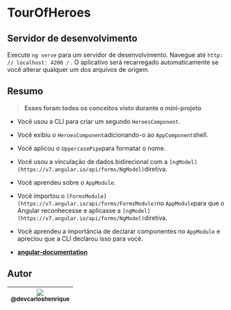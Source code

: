 # TourOfHeroes

## Servidor de desenvolvimento

Execute `ng serve` para um servidor de desenvolvimento. Navegue até `http: // localhost: 4200 /` . O aplicativo será recarregado automaticamente se você alterar qualquer um dos arquivos de origem.

## Resumo

>**Esses foram todos os conceitos visto durante o mini-projeto**

-   Você usou a CLI para criar um segundo `HeroesComponent`.
-   Você exibiu o `HeroesComponent`adicionando-o ao `AppComponent`shell.
-   Você aplicou o `UppercasePipe`para formatar o nome.
-   Você usou a vinculação de dados bidirecional com a `[ngModel](https://v7.angular.io/api/forms/NgModel)`diretiva.
-   Você aprendeu sobre o `AppModule`.
-   Você importou o `[FormsModule](https://v7.angular.io/api/forms/FormsModule)`no `AppModule`para que o Angular reconhecesse e aplicasse a `[ngModel](https://v7.angular.io/api/forms/NgModel)`diretiva.
-   Você aprendeu a importância de declarar componentes no `AppModule` e apreciou que a CLI declarou isso para você.

-	**[angular-documentation](https://v7.angular.io/tutorial/toh-pt1#the-missing-formsmodule)**

## Autor

| [<img src="https://avatars2.githubusercontent.com/u/57951744?s=180&v=4"><br><sub>@devcarloshenrique</sub>](https://github.com/devcarloshenrique) |	
| :---: |





